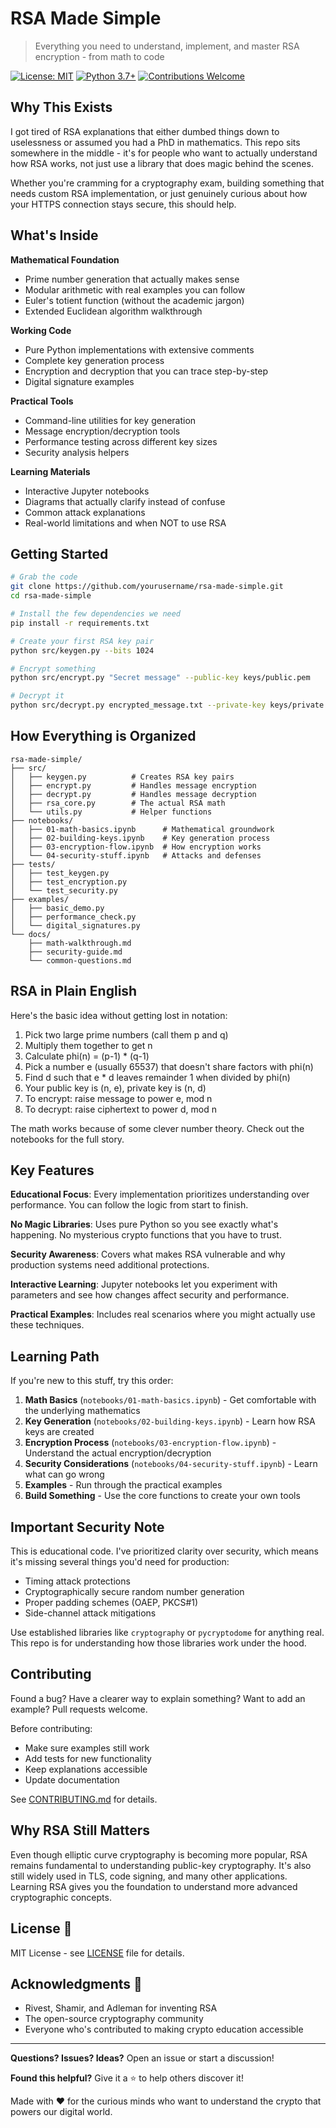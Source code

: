 # RSA Made Simple

> Everything you need to understand, implement, and master RSA encryption - from math to code

[![License: MIT](https://img.shields.io/badge/License-MIT-yellow.svg)](https://opensource.org/licenses/MIT)
[![Python 3.7+](https://img.shields.io/badge/python-3.7+-blue.svg)](https://www.python.org/downloads/)
[![Contributions Welcome](https://img.shields.io/badge/contributions-welcome-brightgreen.svg?style=flat)](CONTRIBUTING.md)

## Why This Exists

I got tired of RSA explanations that either dumbed things down to uselessness or assumed you had a PhD in mathematics. This repo sits somewhere in the middle - it's for people who want to actually understand how RSA works, not just use a library that does magic behind the scenes.

Whether you're cramming for a cryptography exam, building something that needs custom RSA implementation, or just genuinely curious about how your HTTPS connection stays secure, this should help.

## What's Inside

**Mathematical Foundation**
- Prime number generation that actually makes sense
- Modular arithmetic with real examples you can follow
- Euler's totient function (without the academic jargon)
- Extended Euclidean algorithm walkthrough

**Working Code**
- Pure Python implementations with extensive comments
- Complete key generation process
- Encryption and decryption that you can trace step-by-step
- Digital signature examples

**Practical Tools**
- Command-line utilities for key generation
- Message encryption/decryption tools
- Performance testing across different key sizes
- Security analysis helpers

**Learning Materials**
- Interactive Jupyter notebooks
- Diagrams that actually clarify instead of confuse
- Common attack explanations
- Real-world limitations and when NOT to use RSA

## Getting Started

```bash
# Grab the code
git clone https://github.com/yourusername/rsa-made-simple.git
cd rsa-made-simple

# Install the few dependencies we need
pip install -r requirements.txt

# Create your first RSA key pair
python src/keygen.py --bits 1024

# Encrypt something
python src/encrypt.py "Secret message" --public-key keys/public.pem

# Decrypt it
python src/decrypt.py encrypted_message.txt --private-key keys/private.pem
```

## How Everything is Organized

```
rsa-made-simple/
├── src/
│   ├── keygen.py          # Creates RSA key pairs
│   ├── encrypt.py         # Handles message encryption
│   ├── decrypt.py         # Handles message decryption
│   ├── rsa_core.py        # The actual RSA math
│   └── utils.py           # Helper functions
├── notebooks/
│   ├── 01-math-basics.ipynb      # Mathematical groundwork
│   ├── 02-building-keys.ipynb    # Key generation process
│   ├── 03-encryption-flow.ipynb  # How encryption works
│   └── 04-security-stuff.ipynb   # Attacks and defenses
├── tests/
│   ├── test_keygen.py
│   ├── test_encryption.py
│   └── test_security.py
├── examples/
│   ├── basic_demo.py
│   ├── performance_check.py
│   └── digital_signatures.py
└── docs/
    ├── math-walkthrough.md
    ├── security-guide.md
    └── common-questions.md
```

## RSA in Plain English

Here's the basic idea without getting lost in notation:

1. Pick two large prime numbers (call them p and q)
2. Multiply them together to get n
3. Calculate phi(n) = (p-1) * (q-1)
4. Pick a number e (usually 65537) that doesn't share factors with phi(n)
5. Find d such that e * d leaves remainder 1 when divided by phi(n)
6. Your public key is (n, e), private key is (n, d)
7. To encrypt: raise message to power e, mod n
8. To decrypt: raise ciphertext to power d, mod n

The math works because of some clever number theory. Check out the notebooks for the full story.

## Key Features

**Educational Focus**: Every implementation prioritizes understanding over performance. You can follow the logic from start to finish.

**No Magic Libraries**: Uses pure Python so you see exactly what's happening. No mysterious crypto functions that you have to trust.

**Security Awareness**: Covers what makes RSA vulnerable and why production systems need additional protections.

**Interactive Learning**: Jupyter notebooks let you experiment with parameters and see how changes affect security and performance.

**Practical Examples**: Includes real scenarios where you might actually use these techniques.

## Learning Path

If you're new to this stuff, try this order:

1. **Math Basics** (`notebooks/01-math-basics.ipynb`) - Get comfortable with the underlying mathematics
2. **Key Generation** (`notebooks/02-building-keys.ipynb`) - Learn how RSA keys are created
3. **Encryption Process** (`notebooks/03-encryption-flow.ipynb`) - Understand the actual encryption/decryption
4. **Security Considerations** (`notebooks/04-security-stuff.ipynb`) - Learn what can go wrong
5. **Examples** - Run through the practical examples
6. **Build Something** - Use the core functions to create your own tools

## Important Security Note

This is educational code. I've prioritized clarity over security, which means it's missing several things you'd need for production:

- Timing attack protections
- Cryptographically secure random number generation
- Proper padding schemes (OAEP, PKCS#1)
- Side-channel attack mitigations

Use established libraries like `cryptography` or `pycryptodome` for anything real. This repo is for understanding how those libraries work under the hood.

## Contributing

Found a bug? Have a clearer way to explain something? Want to add an example? Pull requests welcome. 

Before contributing:
- Make sure examples still work
- Add tests for new functionality  
- Keep explanations accessible
- Update documentation

See [CONTRIBUTING.md](CONTRIBUTING.md) for details.

## Why RSA Still Matters

Even though elliptic curve cryptography is becoming more popular, RSA remains fundamental to understanding public-key cryptography. It's also still widely used in TLS, code signing, and many other applications. Learning RSA gives you the foundation to understand more advanced cryptographic concepts.

## License 📄

MIT License - see [LICENSE](LICENSE) file for details.

## Acknowledgments 🙏

- Rivest, Shamir, and Adleman for inventing RSA
- The open-source cryptography community
- Everyone who's contributed to making crypto education accessible

---

**Questions? Issues? Ideas?** Open an issue or start a discussion! 

**Found this helpful?** Give it a ⭐ to help others discover it!

Made with ❤️ for the curious minds who want to understand the crypto that powers our digital world.
